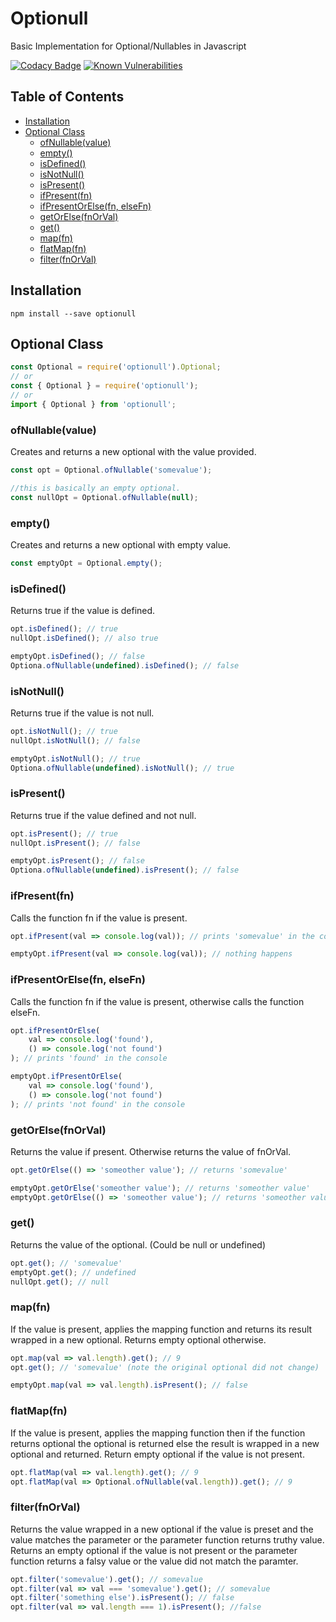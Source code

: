 # Optionull
Basic Implementation for Optional/Nullables in Javascript

[![Codacy Badge](https://api.codacy.com/project/badge/Grade/9a4570070ef04d25ad21fe3c15b11171)](https://app.codacy.com/app/el-shinnaweyom/Javascript-Nullable?utm_source=github.com&utm_medium=referral&utm_content=Omar-Elshinnawey/Javascript-Nullable&utm_campaign=badger)
[![Known Vulnerabilities](https://snyk.io/test/github/omar-elshinnawey/javascript-nullable/badge.svg?targetFile=package.json)](https://snyk.io/test/github/omar-elshinnawey/javascript-nullable?targetFile=package.json)

## Table of Contents
* [Installation](#installation)
* [Optional Class](#OptionalClass)
    * [ofNullable(value)](#ofNullable)
    * [empty()](#empty)
    * [isDefined()](#isDefined)
    * [isNotNull()](#isNotNull)
    * [isPresent()](#isPresent)
    * [ifPresent(fn)](#ifPresent)
    * [ifPresentOrElse(fn, elseFn)](#ifPresentOrElse)
    * [getOrElse(fnOrVal)](#getOrElse)
    * [get()](#get)
    * [map(fn)](#map)
    * [flatMap(fn)](#flatMap)
    * [filter(fnOrVal)](#filter)

## Installation <a name="installation" />
```
npm install --save optionull
```

## Optional Class <a name="OptionalClass" />
```javascript
const Optional = require('optionull').Optional;
// or
const { Optional } = require('optionull');
// or
import { Optional } from 'optionull';
```

### ofNullable(value) <a name="ofNullable" />
Creates and returns a new optional with the value provided.
```javascript
const opt = Optional.ofNullable('somevalue');

//this is basically an empty optional.
const nullOpt = Optional.ofNullable(null);
```
### empty() <a name="empty" />
Creates and returns a new optional with empty value.
```javascript
const emptyOpt = Optional.empty();
```
### isDefined() <a name="isDefined" />
Returns true if the value is defined.
```javascript
opt.isDefined(); // true
nullOpt.isDefined(); // also true

emptyOpt.isDefined(); // false
Optiona.ofNullable(undefined).isDefined(); // false
```
### isNotNull() <a name="isNotNull" />
Returns true if the value is not null.
```javascript
opt.isNotNull(); // true
nullOpt.isNotNull(); // false

emptyOpt.isNotNull(); // true
Optiona.ofNullable(undefined).isNotNull(); // true
```

### isPresent() <a name="isPresent" />
Returns true if the value defined and not null.
```javascript
opt.isPresent(); // true
nullOpt.isPresent(); // false

emptyOpt.isPresent(); // false
Optiona.ofNullable(undefined).isPresent(); // false
```

### ifPresent(fn) <a name="ifPresent" />
Calls the function fn if the value is present.
```javascript
opt.ifPresent(val => console.log(val)); // prints 'somevalue' in the console

emptyOpt.ifPresent(val => console.log(val)); // nothing happens
```

### ifPresentOrElse(fn, elseFn) <a name="ifPresentOrElse" />
Calls the function fn if the value is present, otherwise calls the function elseFn.
```javascript
opt.ifPresentOrElse(
    val => console.log('found'),
    () => console.log('not found')
); // prints 'found' in the console

emptyOpt.ifPresentOrElse(
    val => console.log('found'),
    () => console.log('not found')
); // prints 'not found' in the console
```

### getOrElse(fnOrVal) <a name="getOrElse" />
Returns the value if present. Otherwise returns the value of fnOrVal.
```javascript
opt.getOrElse(() => 'someother value'); // returns 'somevalue'

emptyOpt.getOrElse('someother value'); // returns 'someother value'
emptyOpt.getOrElse(() => 'someother value'); // returns 'someother value'
```

### get() <a name="get" />
Returns the value of the optional. (Could be null or undefined)
```javascript
opt.get(); // 'somevalue'
emptyOpt.get(); // undefined
nullOpt.get(); // null
```

### map(fn) <a name="map" />
If the value is present, applies the mapping function and returns its result wrapped in a new optional. Returns empty optional otherwise.
```javascript
opt.map(val => val.length).get(); // 9
opt.get(); // 'somevalue' (note the original optional did not change)

emptyOpt.map(val => val.length).isPresent(); // false 
```

### flatMap(fn) <a name="flatMap" />
If the value is present, applies the mapping function then if the function returns optional the optional is returned else the result is wrapped in a new optional and returned. Return empty optional if the value is not present.
```javascript
opt.flatMap(val => val.length).get(); // 9
opt.flatMap(val => Optional.ofNullable(val.length)).get(); // 9
```

### filter(fnOrVal) <a name="filter" />
Returns the value wrapped in a new optional if the value is preset and the value matches the parameter or the parameter function returns truthy value.
Returns an empty optional if the value is not present or the parameter function returns a falsy value or the value did not match the paramter.
```javascript
opt.filter('somevalue').get(); // somevalue
opt.filter(val => val === 'somevalue').get(); // somevalue
opt.filter('something else').isPresent(); // false
opt.filter(val => val.length === 1).isPresent(); //false
```
